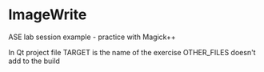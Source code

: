 # ImageWrite
ASE lab session example - practice with Magick++ 

In Qt project file TARGET is the name of the exercise
OTHER_FILES doesn't add to the build
